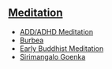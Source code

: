 ## [Meditation](https://sukhavaho.github.io/practice)

- [ADD/ADHD Meditation](https://sukhavaho.github.io/meditation/adhd)
- [Burbea](https://sukhavaho.github.io/burbea/burbea)
- [Early Buddhist Meditation](https://sukhavaho.github.io/buddhism/earlymeditation)
- [Sirimangalo Goenka](https://sukhavaho.github.io/meditation/sirimangalogoenka)


